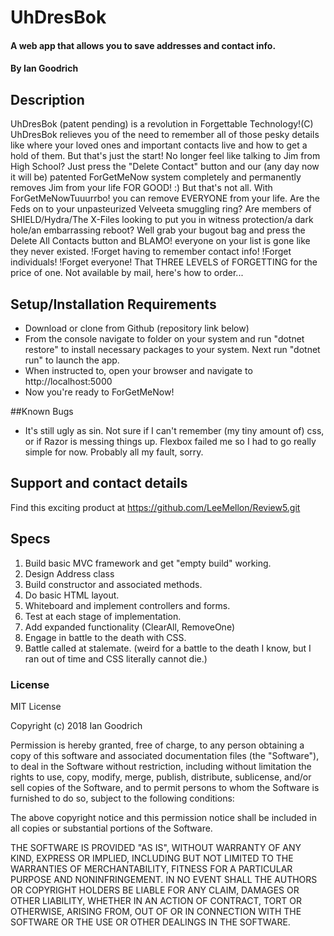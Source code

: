 # UhDresBok

#### A web app that allows you to save addresses and contact info.

#### By Ian Goodrich

## Description

UhDresBok (patent pending) is a revolution in Forgettable Technology!(C) UhDresBok relieves you of the need to remember all of those pesky details like where your loved ones and important contacts live and how to get a hold of them. But that's just the start! No longer feel like talking to Jim from High School? Just press the "Delete Contact" button and our (any day now it will be) patented ForGetMeNow system completely and permanently removes Jim from your life FOR GOOD! :)
But that's not all. With ForGetMeNowTuuurrbo! you can remove EVERYONE from your life. Are the Feds on to your unpasteurized Velveeta smuggling ring? Are members of SHIELD/Hydra/The X-Files looking to put you in witness protection/a dark hole/an embarrassing reboot? Well grab your bugout bag and press the Delete All Contacts button and BLAMO! everyone on your list is gone like they never existed.
!Forget having to remember contact info!
!Forget individuals!
!Forget everyone!
That THREE LEVELS of FORGETTING for the price of one. Not available by mail, here's how to order...

## Setup/Installation Requirements

* Download or clone from Github (repository link below)
* From the console navigate to folder on your system and run "dotnet restore" to install necessary packages to your system. Next run "dotnet run" to launch the app.
* When instructed to, open your browser and navigate to http://localhost:5000
* Now you're ready to ForGetMeNow!

##Known Bugs
* It's still ugly as sin. Not sure if I can't remember (my tiny amount of) css, or if Razor is messing things up. Flexbox failed me so I had to go really simple for now. Probably all my fault, sorry.

## Support and contact details

Find this exciting product at https://github.com/LeeMellon/Review5.git

## Specs
1. Build basic MVC framework and get "empty build" working.
2. Design Address class
3. Build constructor and associated methods.
4. Do basic HTML layout.
5. Whiteboard and implement controllers and forms.
6. Test at each stage of implementation.
7. Add expanded functionality (ClearAll, RemoveOne)
8. Engage in battle to the death with CSS.
9. Battle called at stalemate. (weird for a battle to the death I know, but I ran out of time and CSS literally cannot die.)

### License
MIT License

Copyright (c) 2018 Ian Goodrich

Permission is hereby granted, free of charge, to any person obtaining a copy of this software and associated documentation files (the "Software"), to deal in the Software without restriction, including without limitation the rights to use, copy, modify, merge, publish, distribute, sublicense, and/or sell copies of the Software, and to permit persons to whom the Software is furnished to do so, subject to the following conditions:

The above copyright notice and this permission notice shall be included in all copies or substantial portions of the Software.

THE SOFTWARE IS PROVIDED "AS IS", WITHOUT WARRANTY OF ANY KIND, EXPRESS OR IMPLIED, INCLUDING BUT NOT LIMITED TO THE WARRANTIES OF MERCHANTABILITY, FITNESS FOR A PARTICULAR PURPOSE AND NONINFRINGEMENT. IN NO EVENT SHALL THE AUTHORS OR COPYRIGHT HOLDERS BE LIABLE FOR ANY CLAIM, DAMAGES OR OTHER LIABILITY, WHETHER IN AN ACTION OF CONTRACT, TORT OR OTHERWISE, ARISING FROM, OUT OF OR IN CONNECTION WITH THE SOFTWARE OR THE USE OR OTHER DEALINGS IN THE SOFTWARE.
